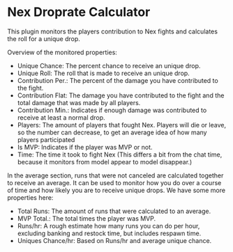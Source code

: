 # Nex Droprate Calculator
This plugin monitors the players contribution to Nex fights and calculates the roll for a unique drop.

Overview of the monitored properties:

- Unique Chance: The percent chance to receive an unique drop.
- Unique Roll: The roll that is made to receive an unique drop.
- Contribution Per.: The percent of the damage you have contributed to the fight.
- Contribution Flat: The damage you have contributed to the fight and the total damage that was made by all players.
- Contribution Min.: Indicates if enough damage was contributed to receive at least a normal drop.
- Players: The amount of players that fought Nex. Players will die or leave, so the number can decrease, to get an average idea of how many players participated
- Is MVP: Indicates if the player was MVP or not.
- Time: The time it took to fight Nex (This differs a bit from the chat time, because it monitors from model appear to model disappear.)

In the average section, runs that were not canceled are calculated together to receive an average. It can be used to monitor how you do over a course of time and how likely you are to receive unique drops. We have some more properties here:
- Total Runs: The amount of runs that were calculated to an average.
- MVP Total.: The total times the player was MVP.
- Runs/hr: A rough estimate how many runs you can do per hour, excluding banking and restock time, but includes respawn time.
- Uniques Chance/hr: Based on Runs/hr and average unique chance.
